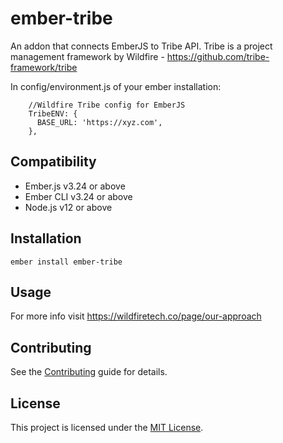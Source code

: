 ember-tribe
==============================================================================

An addon that connects EmberJS to Tribe API.
Tribe is a project management framework by Wildfire - https://github.com/tribe-framework/tribe

In config/environment.js of your ember installation:
```
    //Wildfire Tribe config for EmberJS
    TribeENV: {
      BASE_URL: 'https://xyz.com',
    },
```

Compatibility
------------------------------------------------------------------------------

* Ember.js v3.24 or above
* Ember CLI v3.24 or above
* Node.js v12 or above


Installation
------------------------------------------------------------------------------

```
ember install ember-tribe
```


Usage
------------------------------------------------------------------------------

For more info visit https://wildfiretech.co/page/our-approach


Contributing
------------------------------------------------------------------------------

See the [Contributing](CONTRIBUTING.md) guide for details.


License
------------------------------------------------------------------------------

This project is licensed under the [MIT License](LICENSE.md).
